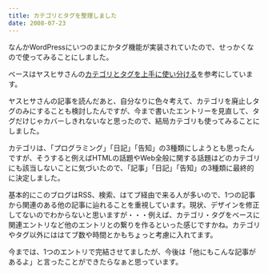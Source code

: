 ```yaml
---
title: カテゴリとタグを整理しました
date: 2008-07-23
---
```

なんかWordPressにいつのまにかタグ機能が実装されていたので、せっかくなので使ってみることにしました。

ベースはヤスヒサさんの<a href="http://www.yasuhisa.com/could/article/category-tag/">カテゴリとタグを上手に使い分ける</a>を参考にしています。

ヤスヒサさんの記事を読んだあと、自分なりに色々考えて、カテゴリを廃止しタグのみにすることも検討したんですが、今まで書いたエントリーを見直して、タグだけじゃカバーしきれないなと思ったので、結局カテゴリも使ってみることにしました。

カテゴリは、「プログラミング」「日記」「告知」の3種類にしようとも思ったんですが、そうすると例えばHTMLの話題やWeb全般に関する話題はどのカテゴリにも該当しないことに気づいたので、「記事」「日記」「告知」の3種類に最終的に決定しました。

基本的にこのブログはRSS、検索、はてブ経由で来る人が多いので、1つの記事から関連のある他の記事に辿れることを重視しています。現状、デザインを修正してないのでわからないと思いますが・・・例えば、カテゴリ・タグをベースに関連エントリなど他のエントリとの繋りを作るといった感じですかね。カテゴリやタグ以外にははてブ数や時間とかもちょっと考慮に入れてます。

今までは、1つのエントリで完結させてましたが、今後は「他にもこんな記事があるよ」と言ったことができたらなぁと思っています。